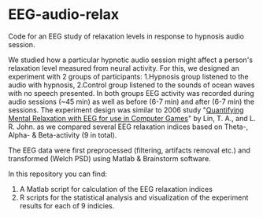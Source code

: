 # EEG-audio-relax
Code for an EEG study of relaxation levels in response to hypnosis audio session.

We studied how a particular hypnotic audio session might affect a person's relaxation level measured from neural activity.
For this, we designed an experiment with 2 groups of participants: 1.Hypnosis group listened to the audio with hypnosis, 2.Control group listened to the sounds of ocean waves with no speech presented. In both groups EEG activity was recorded during audio sessions (~45 min) as well as before (6-7 min) and after (6-7 min) the sessions. The experiment design was similar to 2006 study "[Quantifying Mental Relaxation with EEG for use in Computer Games](https://citeseerx.ist.psu.edu/viewdoc/download?doi=10.1.1.512.5161&rep=rep1&type=pdf)" by Lin, T. A., and L. R. John. as we compared several EEG relaxation indices based on Theta-, Alpha- & Beta-activity (9 in total).

The EEG data were first preprocessed (filtering, artifacts removal etc.) and transformed (Welch PSD) using Matlab & Brainstorm software.

In this repository you can find:
1. A Matlab script for calculation of the EEG relaxation indices
2. R scripts for the statistical analysis and visualization of the experiment results for each of 9 indicies.
